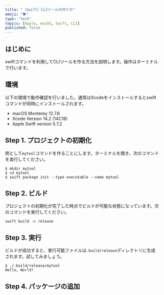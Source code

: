 ```yaml
---
title: "（Swift）CLIツールの作り方"
emoji: "🐕"
type: "tech"
topics: [Apple, macOS, Swift, CLI]
published: false
---
```

## はじめに

swiftコマンドを利用してCLIツールを作る方法を説明します。操作はターミナルで行います。

## 環境

以下の環境で動作確認を行いました。通常はXcodeをインストールするとswiftコマンドが同時にインストールされます。

- macOS Monterey 12.7.6
- Xcode Version 14.2 (14C18)
- Apple Swift version 5.7.2

## Step 1. プロジェクトの初期化

例として`mytool`コマンドを作ることにします。ターミナルを開き、次のコマンドを実行してください。

```console
$ mkdir mytool
$ cd mytool
$ swift package init --type executable --name mytool
```

## Step 2. ビルド

プロジェクトの初期化が完了した時点でビルドが可能な状態になっています。次のコマンドを実行してください。

```console
swift build -c release
```

## Step 3. 実行

ビルドが成功すると、実行可能ファイルは`.build/release`ディレクトリに生成されます。試してみましょう。

```console
$ ./.build/release/mytool
Hello, World!
```

## Step 4. パッケージの追加
